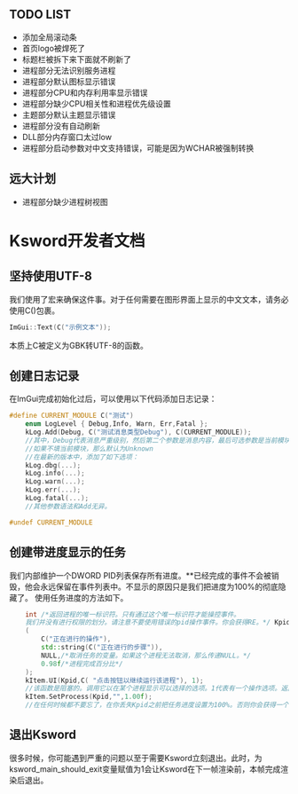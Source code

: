 ## TODO LIST
- 添加全局滚动条
- 首页logo被焊死了
- 标题栏被拆下来下面就不刷新了
- 进程部分无法识别服务进程
- 进程部分默认图标显示错误
- 进程部分CPU和内存利用率显示错误
- 进程部分缺少CPU相关性和进程优先级设置
- 主题部分默认主题显示错误
- 进程部分没有自动刷新
- DLL部分内存窗口太过low
- 进程部分启动参数对中文支持错误，可能是因为WCHAR被强制转换
## 远大计划
- 进程部分缺少进程树视图

# Ksword开发者文档
## 坚持使用UTF-8
我们使用了宏来确保这件事。对于任何需要在图形界面上显示的中文文本，请务必使用C()包裹。
```cpp
ImGui::Text(C("示例文本"));
```
本质上C被定义为GBK转UTF-8的函数。
## 创建日志记录
在ImGui完成初始化过后，可以使用以下代码添加日志记录：
```cpp
#define CURRENT_MODULE C("测试")
	enum LogLevel { Debug,Info, Warn, Err,Fatal };
    kLog.Add(Debug, C("测试消息类型Debug"), C(CURRENT_MODULE));
    //其中，Debug代表消息严重级别，然后第二个参数是消息内容，最后可选参数是当前模块名称。
    //如果不填当前模块，那么默认为Unknown
    //在最新的版本中，添加了如下选项：
    kLog.dbg(...);
    kLog.info(...);
    kLog.warn(...);
    kLog.err(...);
    kLog.fatal(...);
    //其他参数语法和Add无异。

#undef CURRENT_MODULE
```
## 创建带进度显示的任务
我们内部维护一个DWORD PID列表保存所有进度。**已经完成的事件不会被销毁，他会永远保留在事件列表中。不显示的原因只是我们把进度为100%的彻底隐藏了。
使用任务进度的方法如下。
```cpp
    int /*返回进程的唯一标识符。只有通过这个唯一标识符才能操控事件。
    我们并没有进行权限的划分。请注意不要使用错误的pid操作事件。你会获得RE。*/ Kpid = kItem.AddProcess
    (
    	C("正在进行的操作"),
        std::string(C("正在进行的步骤")),
        NULL,/*取消任务的变量。如果这个进程无法取消，那么传递NULL。*/
        0.98f/*进程完成百分比*/
    );
    kItem.UI(Kpid,C( "点击按钮以继续运行该进程"), 1);
    //该函数是阻塞的。调用它以在某个进程显示可以选择的选项。1代表有一个操作选项。返回值为从1开始的整数，表示选择的选项。如果用户没有点击，那么函数会无限等待。
    kItem.SetProcess(Kpid,"",1.00f);
    //在任何时候都不要忘了，在你丢失Kpid之前把任务进度设置为100%。否则你会获得一个始终无法结束的事件。
```
## 退出Ksword
很多时候，你可能遇到严重的问题以至于需要Ksword立刻退出。此时，为ksword_main_should_exit变量赋值为1会让Ksword在下一帧渲染前，本帧完成渲染后退出。